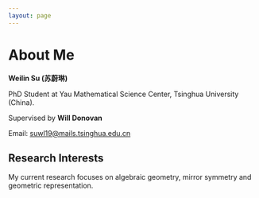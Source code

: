 ```yaml
---
layout: page
---
```


# About Me

**Weilin Su (苏蔚琳)**



PhD Student at Yau Mathematical Science Center, Tsinghua University (China).


Supervised by **Will Donovan**


Email: suwl19@mails.tsinghua.edu.cn



## Research Interests

My current research focuses on algebraic geometry, mirror symmetry and geometric representation.
